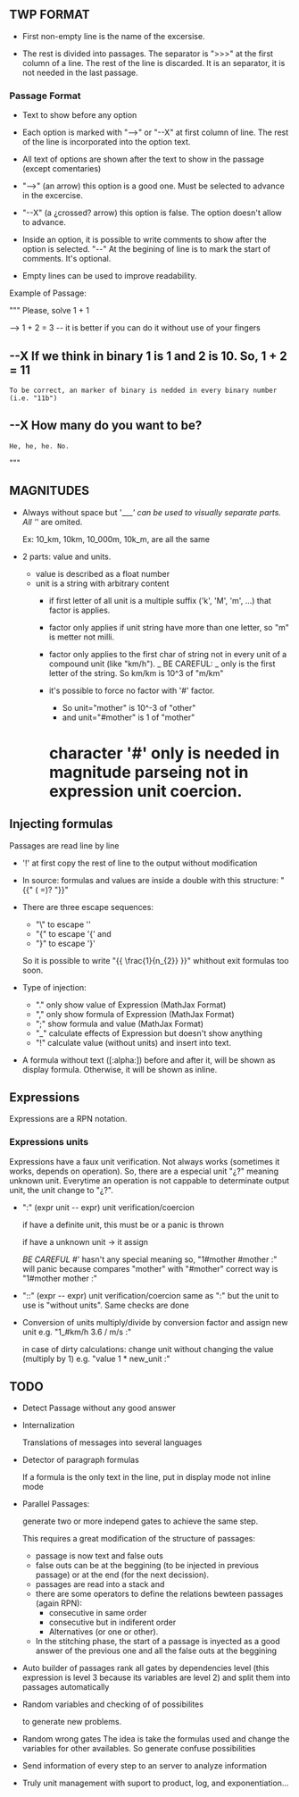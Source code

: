 ## TWP FORMAT

* First non-empty line is the name of the excersise.

* The rest is divided into passages. The separator is 
  ">>>" at the first column of a line. The rest of the line is discarded.
  It is an separator, it is not needed in the last passage.

### Passage Format
* Text to show before any option

* Each option is marked with "-->" or "--X" at first column of line. The rest of the line
  is incorporated into the option text.

* All text of options are shown after the text to show in the passage (except comentaries)
  
* "-->" (an arrow) this option is a good one. Must be selected to advance in the excercise.

* "--X" (a ¿crossed? arrow) this option is false. The option doesn't allow to advance.

* Inside an option, it is possible to write comments to show after the option is selected. 
  "--" At the begining of line is to mark the start of comments. It's optional.

* Empty lines can be used to improve readability.

Example of Passage: 

  """
  Please, solve 1 + 1

  --> 1 + 2 = 3
  -- it is better if you can do it without use of your fingers

  --X 
    If we think in binary 1 is 1 and 2 is 10. So, 1 + 2 = 11
  --
    To be correct, an marker of binary is nedded in every binary number (i.e. "11b")
  
  --X How many do you want to be?
  --
    He, he, he. No.
  """

## MAGNITUDES

* Always without space but '____' can be used to visually separate parts. 
  All '_' are omited.

  Ex: 10_km, 10km, 10_000m, 10k_m, are all the same

* 2 parts: value and units.
  * value is described as a float number
  * unit is a string with arbitrary content
    * if first letter of all unit is a multiple suffix ('k', 'M', 'm', ...)
      that factor is applies. 
    * factor only applies if unit string have more than one letter, so "m" is metter not milli.
    * factor only applies to the first char of string not in every unit of a compound unit (like "km/h"). 
      _ BE CAREFUL: _ only is the first letter of the string. So km/km is 10^3 of "m/km"
    * it's possible to force no factor with '#' factor. 
      * So unit="mother" is 10^-3 of "other" 
      * and unit="#mother" is 1 of "mother"
    
      # character '#' only is needed in magnitude parseing not in expression unit coercion. 

## Injecting formulas 
  Passages are read line by line

  * '!' at first copy the rest of line to the output without modification

  * In source: formulas and values are inside a double with this structure:
    "{{" <type of injection> (<Variablename> =)? <Expresion> "}}"

  * There are three escape sequences:
    * "\\" to escape '\'
    * "\{" to escape '{'  and 
    * "\}" to escape '}'

    So it is possible to write "{{ \frac{1}{n_{2}\} }}" whithout exit formulas too soon.

  * Type of injection:
    * "." only show value of Expression (MathJax Format)
    * "," only show formula of Expression (MathJax Format)
    * ";" show formula and value (MathJax Format)
    * "_" calculate effects of Expression but doesn't show anything
    * "!" calculate value (without units) and insert into text.

  * A formula without text ([:alpha:]) before and after it, will be shown as display formula. Otherwise, it will be shown as inline.

## Expressions
  Expressions are a RPN notation.

### Expressions units
  Expressions have a faux unit verification. Not always works (sometimes it works, depends on operation). 
  So, there are a especial unit "¿?" meaning unknown unit. Everytime an operation is not cappable to 
  determinate output unit, the unit change to "¿?". 

  * ":" (expr unit -- expr) unit verification/coercion
    
    if <expr> have a definite unit, this must be <unit> or a panic is thrown

    if <expr> have a unknown unit -> it assign <unit>

    _BE CAREFUL_ #' hasn't any special meaning so, "1#mother #mother :" will panic because compares "mother" with "#mother"
    correct way is "1#mother mother :"

  * "::" (expr -- expr) unit verification/coercion
    same as ":" but the unit to use is "without units". Same checks are done

  * Conversion of units
    multiply/divide by conversion factor and assign new unit
    e.g.  "1_#km/h 3.6 / m/s :"

    in case of dirty calculations: change unit without changing the value (multiply by 1)
    e.g.  "value 1 * new_unit :"


## TODO

* Detect Passage without any good answer

* Internalization
  
  Translations of messages into several languages

* Detector of paragraph formulas

  If a formula is the only text in the line, put in display mode not inline mode

* Parallel Passages: 

  generate two or more independ gates to achieve the same step.

  This requires a great modification of the structure of passages: 
    - passage is now text and false outs
    - false outs can be at the beggining (to be injected in previous passage) or at the end (for the next decission).
    - passages are read into a stack and 
    - there are some operators to define the relations bewteen passages (again RPN):
      - consecutive in same order
      - consecutive but in indiferent order 
      - Alternatives (or one or other).
    - In the stitching phase, the start of a passage is inyected as a good answer of the previous one and all the false outs at the beggining

  
* Auto builder of passages
  rank all gates by dependencies level (this expression is level 3 because its variables are level 2) 
  and split them into passages automatically

* Random variables and checking of of possibilites

  to generate new problems. 

* Random wrong gates
  The idea is take the formulas used and change the variables for other availables. So generate confuse 
  possibilities
  
* Send information of every step to an server to analyze information

* Truly unit management
  with suport to product, log, and exponentiation...
